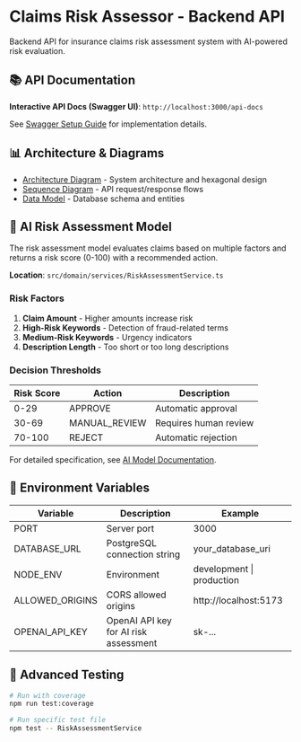 # Claims Risk Assessor - Backend API

Backend API for insurance claims risk assessment system with AI-powered risk evaluation.

## 📚 API Documentation

**Interactive API Docs (Swagger UI)**: `http://localhost:3000/api-docs`

See [Swagger Setup Guide](./docs/swagger-setup.md) for implementation details.

## 📊 Architecture & Diagrams
- [Architecture Diagram](./docs/architecture-diagram.md) - System architecture and hexagonal design
- [Sequence Diagram](./docs/sequence-diagram.md) - API request/response flows
- [Data Model](./docs/data-model.md) - Database schema and entities

## 🤖 AI Risk Assessment Model

The risk assessment model evaluates claims based on multiple factors and returns a risk score (0-100) with a recommended action.

**Location**: `src/domain/services/RiskAssessmentService.ts`

### Risk Factors

1. **Claim Amount** - Higher amounts increase risk
2. **High-Risk Keywords** - Detection of fraud-related terms
3. **Medium-Risk Keywords** - Urgency indicators
4. **Description Length** - Too short or too long descriptions

### Decision Thresholds

| Risk Score | Action | Description |
|------------|--------|-------------|
| 0-29 | APPROVE | Automatic approval |
| 30-69 | MANUAL_REVIEW | Requires human review |
| 70-100 | REJECT | Automatic rejection |

For detailed specification, see [AI Model Documentation](../documentation/AI_MODEL_SPECIFICATION.md).

## 🔐 Environment Variables

| Variable | Description | Example |
|----------|-------------|---------|
| PORT | Server port | 3000 |
| DATABASE_URL | PostgreSQL connection string | your_database_uri |
| NODE_ENV | Environment | development \| production |
| ALLOWED_ORIGINS | CORS allowed origins | http://localhost:5173 |
| OPENAI_API_KEY | OpenAI API key for AI risk assessment | sk-... |

## 🧪 Advanced Testing

```bash
# Run with coverage
npm run test:coverage

# Run specific test file
npm test -- RiskAssessmentService
```
